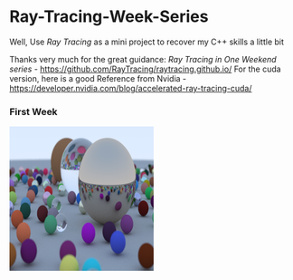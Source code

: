 # Ray-Tracing-Week-Series
Well, Use *Ray Tracing* as a mini project to recover my C++ skills a little bit

Thanks very much for the great guidance: *Ray Tracing in One Weekend series* - https://github.com/RayTracing/raytracing.github.io/
For the cuda version, here is a good Reference from Nvidia - https://developer.nvidia.com/blog/accelerated-ray-tracing-cuda/

### First Week
![image](Result.png)
